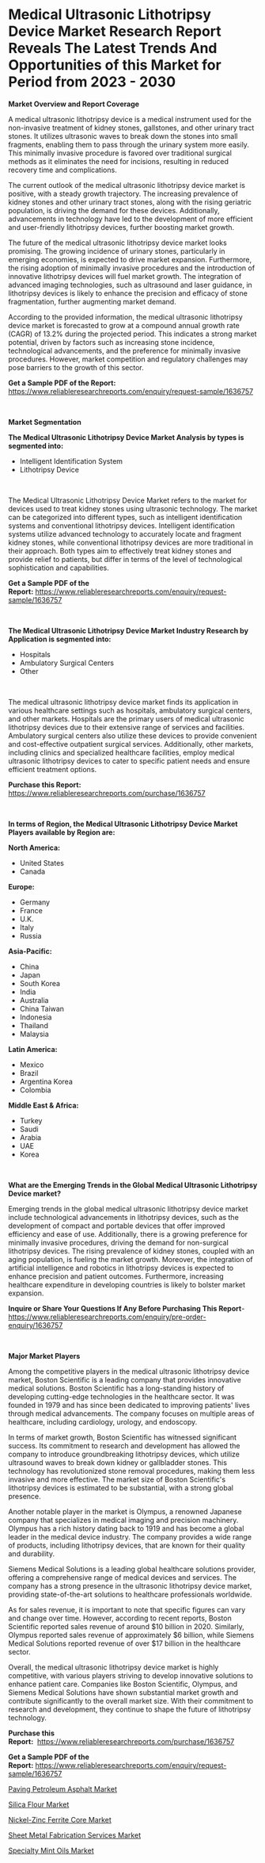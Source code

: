 <p><h1>Medical Ultrasonic Lithotripsy Device Market Research Report Reveals The Latest Trends And Opportunities of this Market for Period from 2023 - 2030</h1></p><p><strong>Market Overview and Report Coverage</strong></p>
<p><p>A medical ultrasonic lithotripsy device is a medical instrument used for the non-invasive treatment of kidney stones, gallstones, and other urinary tract stones. It utilizes ultrasonic waves to break down the stones into small fragments, enabling them to pass through the urinary system more easily. This minimally invasive procedure is favored over traditional surgical methods as it eliminates the need for incisions, resulting in reduced recovery time and complications.</p><p>The current outlook of the medical ultrasonic lithotripsy device market is positive, with a steady growth trajectory. The increasing prevalence of kidney stones and other urinary tract stones, along with the rising geriatric population, is driving the demand for these devices. Additionally, advancements in technology have led to the development of more efficient and user-friendly lithotripsy devices, further boosting market growth.</p><p>The future of the medical ultrasonic lithotripsy device market looks promising. The growing incidence of urinary stones, particularly in emerging economies, is expected to drive market expansion. Furthermore, the rising adoption of minimally invasive procedures and the introduction of innovative lithotripsy devices will fuel market growth. The integration of advanced imaging technologies, such as ultrasound and laser guidance, in lithotripsy devices is likely to enhance the precision and efficacy of stone fragmentation, further augmenting market demand.</p><p>According to the provided information, the medical ultrasonic lithotripsy device market is forecasted to grow at a compound annual growth rate (CAGR) of 13.2% during the projected period. This indicates a strong market potential, driven by factors such as increasing stone incidence, technological advancements, and the preference for minimally invasive procedures. However, market competition and regulatory challenges may pose barriers to the growth of this sector.</p></p>
<p><strong>Get a Sample PDF of the Report:</strong> <a href="https://www.reliableresearchreports.com/enquiry/request-sample/1636757">https://www.reliableresearchreports.com/enquiry/request-sample/1636757</a></p>
<p>&nbsp;</p>
<p><strong>Market Segmentation</strong></p>
<p><strong>The Medical Ultrasonic Lithotripsy Device Market Analysis by types is segmented into:</strong></p>
<p><ul><li>Intelligent Identification System</li><li>Lithotripsy Device</li></ul></p>
<p>&nbsp;</p>
<p><p>The Medical Ultrasonic Lithotripsy Device Market refers to the market for devices used to treat kidney stones using ultrasonic technology. The market can be categorized into different types, such as intelligent identification systems and conventional lithotripsy devices. Intelligent identification systems utilize advanced technology to accurately locate and fragment kidney stones, while conventional lithotripsy devices are more traditional in their approach. Both types aim to effectively treat kidney stones and provide relief to patients, but differ in terms of the level of technological sophistication and capabilities.</p></p>
<p><strong>Get a Sample PDF of the Report:</strong>&nbsp;<a href="https://www.reliableresearchreports.com/enquiry/request-sample/1636757">https://www.reliableresearchreports.com/enquiry/request-sample/1636757</a></p>
<p>&nbsp;</p>
<p><strong>The Medical Ultrasonic Lithotripsy Device Market Industry Research by Application is segmented into:</strong></p>
<p><ul><li>Hospitals</li><li>Ambulatory Surgical Centers</li><li>Other</li></ul></p>
<p>&nbsp;</p>
<p><p>The medical ultrasonic lithotripsy device market finds its application in various healthcare settings such as hospitals, ambulatory surgical centers, and other markets. Hospitals are the primary users of medical ultrasonic lithotripsy devices due to their extensive range of services and facilities. Ambulatory surgical centers also utilize these devices to provide convenient and cost-effective outpatient surgical services. Additionally, other markets, including clinics and specialized healthcare facilities, employ medical ultrasonic lithotripsy devices to cater to specific patient needs and ensure efficient treatment options.</p></p>
<p><strong>Purchase this Report:</strong>&nbsp; <a href="https://www.reliableresearchreports.com/purchase/1636757">https://www.reliableresearchreports.com/purchase/1636757</a></p>
<p>&nbsp;</p>
<p><strong>In terms of Region, the Medical Ultrasonic Lithotripsy Device Market Players available by Region are:</strong></p>
<p>
    <p> <strong> North America: </strong>
        <ul>
            <li>United States</li>
            <li>Canada</li>
        </ul>
        </p> 
    <p> <strong> Europe: </strong>
        <ul>
            <li>Germany</li>
            <li>France</li>
            <li>U.K.</li>
            <li>Italy</li>
            <li>Russia</li>
        </ul>
        </p> 
    <p> <strong> Asia-Pacific: </strong>
        <ul>
            <li>China</li>
            <li>Japan</li>
            <li>South Korea</li>
            <li>India</li>
            <li>Australia</li>
            <li>China Taiwan</li>
            <li>Indonesia</li>
            <li>Thailand</li>
            <li>Malaysia</li>
        </ul>
        </p> 
    <p> <strong> Latin America: </strong>
        <ul>
            <li>Mexico</li>
            <li>Brazil</li>
            <li>Argentina Korea</li>
            <li>Colombia</li>
        </ul>
        </p> 
    <p> <strong> Middle East & Africa: </strong>
        <ul>
            <li>Turkey</li>
            <li>Saudi</li>
            <li>Arabia</li>
            <li>UAE</li>
            <li>Korea</li>
        </ul>
    </p>
    </p>
<p>&nbsp;</p>
<p><strong>What are the Emerging Trends in the Global Medical Ultrasonic Lithotripsy Device market?</strong></p>
<p><p>Emerging trends in the global medical ultrasonic lithotripsy device market include technological advancements in lithotripsy devices, such as the development of compact and portable devices that offer improved efficiency and ease of use. Additionally, there is a growing preference for minimally invasive procedures, driving the demand for non-surgical lithotripsy devices. The rising prevalence of kidney stones, coupled with an aging population, is fueling the market growth. Moreover, the integration of artificial intelligence and robotics in lithotripsy devices is expected to enhance precision and patient outcomes. Furthermore, increasing healthcare expenditure in developing countries is likely to bolster market expansion.</p></p>
<p><strong>Inquire or Share Your Questions If Any Before Purchasing This Report</strong>- <a href="https://www.reliableresearchreports.com/enquiry/pre-order-enquiry/1636757">https://www.reliableresearchreports.com/enquiry/pre-order-enquiry/1636757</a></p>
<p>&nbsp;</p>
<p><strong>Major Market Players</strong></p>
<p><p>Among the competitive players in the medical ultrasonic lithotripsy device market, Boston Scientific is a leading company that provides innovative medical solutions. Boston Scientific has a long-standing history of developing cutting-edge technologies in the healthcare sector. It was founded in 1979 and has since been dedicated to improving patients' lives through medical advancements. The company focuses on multiple areas of healthcare, including cardiology, urology, and endoscopy.</p><p>In terms of market growth, Boston Scientific has witnessed significant success. Its commitment to research and development has allowed the company to introduce groundbreaking lithotripsy devices, which utilize ultrasound waves to break down kidney or gallbladder stones. This technology has revolutionized stone removal procedures, making them less invasive and more effective. The market size of Boston Scientific's lithotripsy devices is estimated to be substantial, with a strong global presence.</p><p>Another notable player in the market is Olympus, a renowned Japanese company that specializes in medical imaging and precision machinery. Olympus has a rich history dating back to 1919 and has become a global leader in the medical device industry. The company provides a wide range of products, including lithotripsy devices, that are known for their quality and durability.</p><p>Siemens Medical Solutions is a leading global healthcare solutions provider, offering a comprehensive range of medical devices and services. The company has a strong presence in the ultrasonic lithotripsy device market, providing state-of-the-art solutions to healthcare professionals worldwide.</p><p>As for sales revenue, it is important to note that specific figures can vary and change over time. However, according to recent reports, Boston Scientific reported sales revenue of around $10 billion in 2020. Similarly, Olympus reported sales revenue of approximately $6 billion, while Siemens Medical Solutions reported revenue of over $17 billion in the healthcare sector.</p><p>Overall, the medical ultrasonic lithotripsy device market is highly competitive, with various players striving to develop innovative solutions to enhance patient care. Companies like Boston Scientific, Olympus, and Siemens Medical Solutions have shown substantial market growth and contribute significantly to the overall market size. With their commitment to research and development, they continue to shape the future of lithotripsy technology.</p></p>
<p><strong>Purchase this Report:</strong>&nbsp;&nbsp;<a href="https://www.reliableresearchreports.com/purchase/1636757">https://www.reliableresearchreports.com/purchase/1636757</a></p>
<p></p>
<p><strong>Get a Sample PDF of the Report:</strong>&nbsp;<a href="https://www.reliableresearchreports.com/enquiry/request-sample/1636757">https://www.reliableresearchreports.com/enquiry/request-sample/1636757</a></p>
<p><p><a href="https://www.linkedin.com/pulse/paving-petroleum-asphalt-market-size-2023-2030-global-uorre/">Paving Petroleum Asphalt Market</a></p><p><a href="https://medium.com/@rosejohnson762014/silica-flour-market-size-cagr-trends-2024-2030-335744f11309">Silica Flour Market</a></p><p><a href="https://www.linkedin.com/pulse/nickel-zinc-ferrite-core-market-research-report-provides-nt1le/">Nickel-Zinc Ferrite Core Market</a></p><p><a href="https://medium.com/@samanthareed1916/sheet-metal-fabrication-services-market-research-report-its-history-and-forecast-2023-to-2030-a65a76137b8f">Sheet Metal Fabrication Services Market</a></p><p><a href="https://www.linkedin.com/pulse/specialty-mint-oils-market-research-report-provides-thorough-2idie/">Specialty Mint Oils Market</a></p></p>